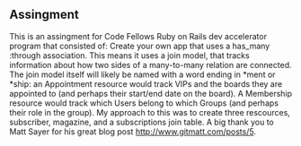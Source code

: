 ## Assingment
This is an assingment for Code Fellows Ruby on Rails dev accelerator program that consisted of: Create your own app that uses a has_many :through association. This means it uses a join model, that tracks information about how two sides of a many-to-many relation are connected. The join model itself will likely be named with a word ending in *ment or *ship: an Appointment resource would track VIPs and the boards they are appointed to (and perhaps their start/end date on the board). A Membership resource would track which Users belong to which Groups (and perhaps their role in the group). My approach to this was to create three rescources, subscriber, magazine, and a subscriptions join table. A big thank you to Matt Sayer for his great blog post http://www.gitmatt.com/posts/5.
